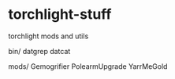 torchlight-stuff
================

torchlight mods and utils


bin/
datgrep
datcat

mods/
Gemogrifier
PolearmUpgrade
YarrMeGold
